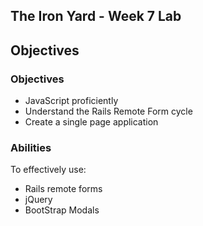 ## The Iron Yard - Week 7 Lab

## Objectives

### Objectives

* JavaScript proficiently
* Understand the Rails Remote Form cycle
* Create a single page application


### Abilities

To effectively use:

* Rails remote forms
* jQuery
* BootStrap Modals



